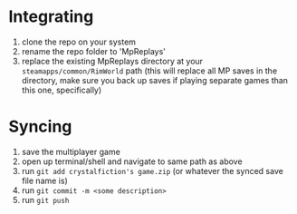 # Integrating

1. clone the repo on your system
2. rename the repo folder to 'MpReplays'
3. replace the existing MpReplays directory at your `steamapps/common/RimWorld` 
path (this will replace all MP saves in the directory, make sure you back up 
saves if playing separate games than this one, specifically)


# Syncing

1. save the multiplayer game
2. open up terminal/shell and navigate to same path as above
3. run `git add crystalfiction's game.zip` (or whatever the synced save file 
name is)
4. run `git commit -m <some description>`
5. run `git push`
